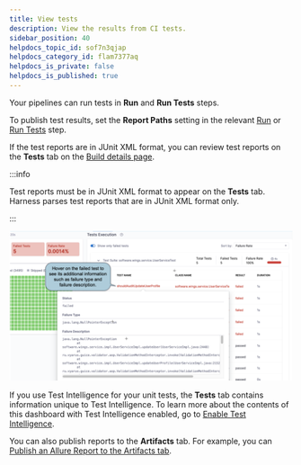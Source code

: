 ```yaml
---
title: View tests
description: View the results from CI tests.
sidebar_position: 40
helpdocs_topic_id: sof7n3qjap
helpdocs_category_id: flam7377aq
helpdocs_is_private: false
helpdocs_is_published: true
---
```


Your pipelines can run tests in **Run** and **Run Tests** steps.

To publish test results, set the **Report Paths** setting in the relevant [Run](../../ci-technical-reference/run-step-settings.md) or [Run Tests](./configure-run-tests-step-settings.md) step.

If the test reports are in JUnit XML format, you can review test reports on the **Tests** tab on the [Build details page](../view-your-builds/viewing-builds.md).

:::info

Test reports must be in JUnit XML format to appear on the **Tests** tab. Harness parses test reports that are in JUnit XML format only.

:::

![](./static/viewing-tests-533.png)

If you use Test Intelligence for your unit tests, the **Tests** tab contains information unique to Test Intelligence. To learn more about the contents of this dashboard with Test Intelligence enabled, go to [Enable Test Intelligence](./set-up-test-intelligence.md).

You can also publish reports to the **Artifacts** tab. For example, you can [Publish an Allure Report to the Artifacts tab](/tutorials/ci-pipelines/test/allure-report).
